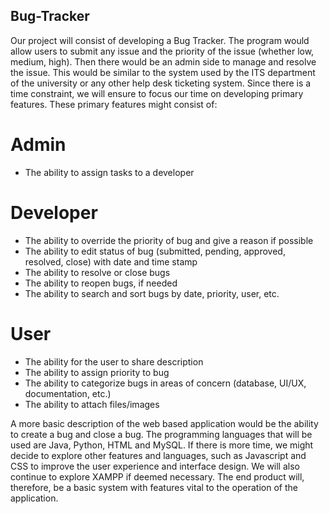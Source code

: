 ## Bug-Tracker

Our project will consist of developing a Bug Tracker. The program would allow users to submit any issue and the priority of the issue (whether low, medium, high). Then there would be an admin side to manage and resolve the issue. This would be similar to the system used by the ITS department of the university or any other help desk ticketing system. Since there is a time constraint, we will ensure to focus our time on developing primary features. These primary features might consist of:

# Admin
* The ability to assign tasks to a developer

# Developer
* The ability to override the priority of bug and give a reason if possible
* The ability to edit status of bug (submitted, pending, approved, resolved, close) with date and time stamp
* The ability to resolve or close bugs
* The ability to reopen bugs, if needed
* The ability to search and sort bugs by date, priority, user, etc.

# User
* The ability for the user to share description
* The ability to assign priority to bug
* The ability to categorize bugs in areas of concern (database, UI/UX, documentation, etc.)
* The ability to attach files/images

A more basic description of the web based application would be the ability to create a bug and close a bug. The programming languages that will be used are Java, Python, HTML and MySQL. If there is more time, we might decide to explore other features and languages, such as Javascript and CSS to improve the user experience and interface design. We will also continue to explore XAMPP if deemed necessary. The end product will, therefore, be a basic system with features vital to the operation of the application.
